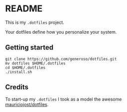 # README

This is my `.dotfiles` project.

Your dotfiles define how you personalize your system.


## Getting started

```
git clone https://github.com/generoso/dotfiles.git
mv dotfiles $HOME/.dotfiles
cd $HOME/.dotfiles
./install.sh
```

## Credits

To start-up my `.dotfiles` I took as a model the awesome [mauriciojost/dotfiles](https://github.com/mauriciojost/dotfiles).
